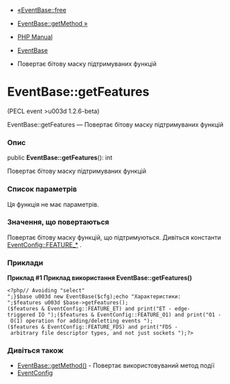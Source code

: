 - [«EventBase::free](eventbase.free.md)
- [EventBase::getMethod »](eventbase.getmethod.md)

- [PHP Manual](index.md)
- [EventBase](class.eventbase.md)
- Повертає бітову маску підтримуваних функцій

# EventBase::getFeatures

(PECL event \>u003d 1.2.6-beta)

EventBase::getFeatures — Повертає бітову маску підтримуваних функцій

### Опис

public **EventBase::getFeatures**(): int

Повертає бітову маску підтримуваних функцій

### Список параметрів

Ця функція не має параметрів.

### Значення, що повертаються

Повертає бітову маску функцій, що підтримуються. Дивіться константи
[EventConfig::FEATURE\_\*](class.eventconfig.md#eventconfig.constants)
.

### Приклади

**Приклад #1 Приклад використання **EventBase::getFeatures()****

` <?php// Avoiding "select"
";}$base u003d new EventBase($cfg);echo "Характеристики:
";$features u003d $base->getFeatures();($features & EventConfig::FEATURE_ET) and print("ET - edge-triggered IO
");($features & EventConfig::FEATURE_O1) and print("O1 - O(1) operation for adding/deletting events
");($features & EventConfig::FEATURE_FDS) and print("FDS - arbitrary file descriptor types, and not just sockets
");?> `

### Дивіться також

- [EventBase::getMethod()](eventbase.getmethod.md) - Повертає
використовуваний метод події
- [EventConfig](class.eventconfig.md)
